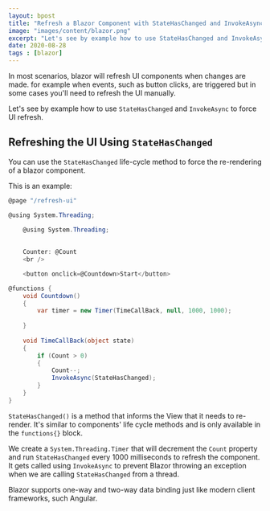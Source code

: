 ```yaml
---
layout: bpost
title: "Refresh a Blazor Component with StateHasChanged and InvokeAsync"
image: "images/content/blazor.png"
excerpt: "Let's see by example how to use StateHasChanged and InvokeAsync to force UI refresh in blazor"
date: 2020-08-28
tags : [blazor]
---
```


In most scenarios, blazor will refresh UI components when changes are made. for example when events, such as button clicks, are triggered  but in some cases you'll need to refresh the UI manually. 

Let's see by example how to use `StateHasChanged` and `InvokeAsync` to force UI refresh.

## Refreshing the UI Using `StateHasChanged`

You can use the `StateHasChanged` life-cycle method to force the re-rendering of a blazor component. 

This is an example:


```csharp
@page "/refresh-ui"

@using System.Threading;

    @using System.Threading;  
    
  
    Counter: @Count  
    <br />  

    <button onclick=@Countdown>Start</button>  

@functions {  
    void Countdown()  
    {  
        var timer = new Timer(TimeCallBack, null, 1000, 1000);  
  
    }  
  
    void TimeCallBack(object state)  
    {  
        if (Count > 0)  
        {  
            Count--;  
            InvokeAsync(StateHasChanged);  
        }  
    }  
}  

```

`StateHasChanged()` is a method that informs the View that it needs to re-render. It's similar to components' life cycle methods and is only available in the `functions{}` block.

We create a `System.Threading.Timer` that will decrement the `Count` property and run `StateHasChanged` every 1000 milliseconds to refresh the component. It gets called using `InvokeAsync` to prevent Blazor throwing an exception when we are calling `StateHasChanged` from a thread.


Blazor supports one-way and two-way data binding just like modern client frameworks, such Angular.
